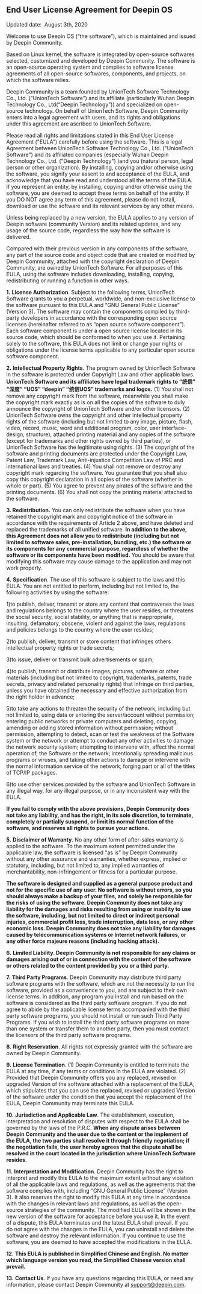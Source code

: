 ## End User License Agreement for Deepin OS

Updated date:  August 3th, 2020

Welcome to use Deepin OS (“the software”),  which is maintained and issued by Deepin Community. 

Based on Linux kernel, the software is integrated by open-source softwares selected, customized and developed by Deepin Community. The software is an open-source operating system and complies to software license agreements of all open-source softwares, components, and projects, on which the software relies. 

Deepin Community is a team founded by UnionTech Software Technology Co., Ltd. (“UnionTech Software”) and its affiliate (particularly Wuhan Deepin Technology Co., Ltd(“Deepin Technology”)) and specialized on open-source technology. On behalf of UnionTech Software, Deepin Community enters into a legal agreement with users, and its rights and obligations under this agreement are ascribed to UnionTech Software. 

Please read all rights and limitations stated in this End User License Agreement ("EULA") carefully before using the software. This is a legal Agreement between UnionTech Software Technology Co., Ltd. ("UnionTech Software") and its affiliated companies (especially Wuhan Deepin Technology Co., Ltd. ("Deepin Technology") )and you (natural person, legal person or other organization). By installing, copying and/or otherwise using the software, you signify your assent to and acceptance of the EULA, and acknowledge that you have read and understood all the terms of the EULA. If you represent an entity, by installing, copying and/or otherwise using the software, you are deemed to accept these terms on behalf of the entity. If you DO NOT agree any term of this agreement, please do not install, download or use the software and its relevant services by any other means. 

Unless being replaced by a new version, the EULA applies to any version of Deepin software (community Version) and its related updates, and any usage of the source code, regardless the way how the software is delivered.

Compared with their previous version in any components of the software, any part of the source code and object code that are created or modified by Deepin Community, attached with the copyright declaration of Deepin Community, are owned by UnionTech Software. For all purposes of this EULA, using the software includes downloading, installing, copying, redistributing or running a function in other ways.

**1.** **License Authorization**. Subject to the following terms, UnionTech Software grants to you a perpetual, worldwide, and non-exclusive license to the software pursuant to this EULA and “GNU General Public License” (Version 3). The software may contain the components compiled by third-party developers in accordance with the corresponding open source licenses (hereinafter referred to as “open source software component”). Each software component is under a open source license located in its source code, which should be conformed to when you use it. Pertaining solely to the software, this EULA does not limit or change your rights or obligations under the license terms applicable to any particular open source software component.

**2.** **Intellectual Property Rights**. The program owned by UnionTech Software in the software is protected under Copyright Law and other applicable laws. **UnionTech Software and its affiliates have legal trademark rights to “统信” “深度” “UOS” “deepin” “统信UOS” trademarks and logos.** (1) You shall not remove any copyright mark from the software, meanwhile you shall make the copyright mark exactly as is on all the copies of the software to duly announce the copyright of UnionTech Software and/or other licensors. (2) UnionTech Software owns the copyright and other intellectual property rights of the software (including but not limited to any image, picture, flash, video, record, music, word and additional program, color, user interface-design, structure), attached printing material and any copies of the software (except for trademarks and other rights owned by third parties), or UnionTech Software has the legitimate using rights. (3) The copyright of the software and printing documents are protected under the Copyright Law, Patent Law, Trademark Law, Anti-injustice Competition Law of PRC and international laws and treaties. (4) You shall not remove or destroy any copyright mark regarding the software. You guarantee that you shall also copy this copyright declaration in all copies of the software (whether in whole or part). (5) You agree to prevent any pirates of the software and the printing documents. (6) You shall not copy the printing material attached to the software.

**3. Redistribution.** You can only redistribute the software when you have retained the copyright mark and copyright notice of the software in accordance with the requirements of Article 2 above, and have deleted and replaced the trademarks of all unified software. **In addition to the above, this Agreement does not allow you to redistribute (including but not limited to software sales, pre-installation, bundling, etc.) the software or its components for any commercial purpose, regardless of whether the software or its components have been modified.** You should be aware that modifying this software may cause damage to the application and may not work properly.

**4.** **Specification**. The use of this software is subject to the laws and this EULA. You are not entitled to perform, including but not limited to, the following activities by using the software:

1)to publish, deliver, transmit or store any content that contravenes the laws and regulations belongs to the country where the user resides, or threatens the social security, social stability, or anything that is inappropriate, insulting, defamatory, obscene, violent and against the laws, regulations and policies belongs to the country where the user resides;

2)to publish, deliver, transmit or store content that infringes others intellectual property rights or trade secrets;

3)to issue, deliver or transmit bulk advertisements or spam;

4)to publish, transmit or distribute images, pictures, software or other materials (including but not limited to copyright, trademarks, patents, trade secrets, privacy and related personality rights) that infringe on third parties, unless you have obtained the necessary and effective authorization from the right holder in advance;

5)to take any actions to threaten the security of the network, including but not limited to, using data or entering the server/account without permission; entering public networks or private computers and deleting, copying, amending or adding stored information without permission; without permission, attempting to detect, scan or test the weakness of the Software system or the network or attempt to conduct any other activities to damage the network security system; attempting to intervene with, affect the normal operation of, the Software or the network; intentionally spreading malicious programs or viruses, and taking other actions to damage or intervene with the normal information service of the network; forging part or all of the titles of TCP/IP packages.

6)to use other services provided by the software and UnionTech Software in any illegal way, for any illegal purpose, or in any inconsistent way with the EULA.

**If you fail to comply with the above provisions, Deepin Community does not take any liability, and has the right, in its sole discretion, to terminate, completely or partially suspend, or limit its normal function of the software, and reserves all rights to pursue your actions.**

**5.**  **Disclaimer of Warranty**. No any other form of after-sales warranty is applied to the software. To the maximum extent permitted under the applicable law, the software is licensed "as is" by Deepin Community without any other assurance and warranties, whether express, implied or statutory, including, but not limited to, any implied warranties of merchantability, non-infringement or fitness for a particular purpose.

**The software is designed and supplied as a general purpose product and not for the specific use of any user. No software is without errors, so you should always make a backup of your files, and solely be responsible for the risks of using the software. Deepin Community does not take any liability for the damages and risks resulting from using or inability to use the software, including, but not limited to direct or indirect personal injuries, commercial profit loss, trade interruption, data loss, or any other economic loss. Deepin Community does not take any liability for damages caused by telecommunication systems or Internet network failures, or any other force majeure reasons (including hacking attack).** 

**6.** **Limited Liability. Deepin Community is not responsible for any claims or damages arising out of or in connection with the content of the software or others related to the content provided by you or a third party.**

**7.** **Third Party Programs**. Deepin Community may distribute third party software programs with the software, which are not the necessity to run the software, provided as a convenience to you, and are subject to their own license terms. In addition, any program you install and run based on the software is considered as the third party software program. If you do not agree to abide by the applicable license terms accompanied with the third party software programs, you should not install or run such Third Party Programs. If you wish to install the third party software programs on more than one system or transfer them to another party, then you must contact the licensors of the third party software programs. 

**8.** **Right Reservation**. All rights not expressly granted with the software are owned by Deepin Community.

**9.** **License Termination**. (1) Deepin Community is entitled to terminate the EULA at any time, if any terms or conditions in the EULA are violated. (2) Provided that Deepin Community offers you any replaced, revised or upgraded Version of the software attached with a replacement of the EULA, which stipulates that you can use the replaced, revised or upgraded Version of the software under the condition that you accept the replacement of the EULA, Deepin Community may terminate this EULA.

**10.** **Jurisdiction and Applicable Law**. The establishment, execution, interpretation and resolution of disputes with respect to the EULA shall be governed by the laws of the P.R.C. **When any dispute arises between Deepin Community and the user due to the content or the implement of the EULA, the two parties shall resolve it through friendly negotiation; if the negotiation fails, the user hereby agrees that the dispute shall be resolved in the court located in the jurisdiction where UnionTech Software resides**.

**11.** **Interpretation and Modification**. Deepin Community has the right to interpret and modify this EULA to the maximum extent without any violation of all the applicable laws and regulations, as well as the agreements that the software complies with, including “GNU General Public License” (Version 3). It also reserves the right to modify this EULA at any time in accordance with the changes in relevant laws and regulations, as well as the open-source strategies of the community. The modified EULA will be shown in the new version of the software for acceptance before you use it. In the event of a dispute, this EULA terminates and the latest EULA shall prevail. If you do not agree with the changes in the EULA, you can uninstall and delete the software and destroy the relevant information. If you continue to use the software, you are deemed to have accepted the modifications in the EULA. 

**12.** **This EULA is published in Simplified Chinese and English. No matter which language version you read, the Simplified Chinese version shall prevail.**

**13.** **Contact Us**. If you have any questions regarding this EULA, or need any information, please contact Deepin Community at support@deepin.com.